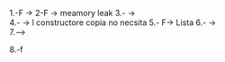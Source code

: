 1.-F  ->
2-F -> meamory leak
3.- ->  
4.- -> l constructore copia no necsita 
5.- F-> Lista 
6.- ->  
7.--> 

8.-f